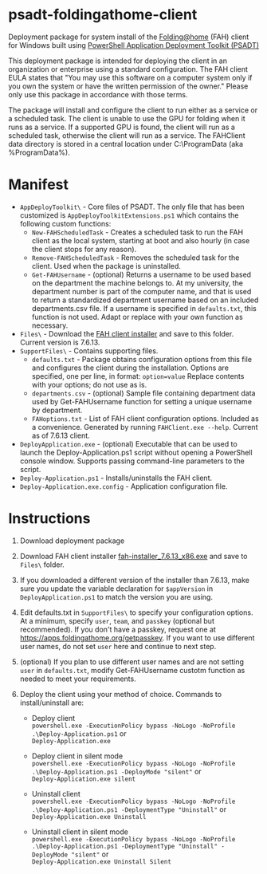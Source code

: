 # psadt-foldingathome-client
Deployment package for system install of the [Folding@home](https://foldingathome.org/) (FAH) client for Windows built using [PowerShell Application Deployment Toolkit (PSADT)](https://psappdeploytoolkit.com/)

This deployment package is intended for deploying the client in an organization or enterprise using a standard configuration. The FAH client EULA states that "You may use this software on a computer system only if you own the system or have the written permission of the owner." Please only use this package in accordance with those terms.

The package will install and configure the client to run either as a service or a scheduled task. The client is unable to use the GPU for folding when it runs as a service. If a supported GPU is found, the client will run as a scheduled task, otherwise the client will run as a service.  The FAHClient data directory is stored in a central location under C:\ProgramData (aka %ProgramData%).

# Manifest
* `AppDeployToolkit\` - Core files of PSADT. The only file that has been customized is `AppDeployToolkitExtensions.ps1` which contains the following custom functions:
  * `New-FAHScheduledTask` - Creates a scheduled task to run the FAH client as the local system, starting at boot and also hourly (in case the client stops for any reason).
  * `Remove-FAHScheduledTask` - Removes the scheduled task for the client. Used when the package is uninstalled.
  * `Get-FAHUsername` - (optional) Returns a username to be used based on the department the machine belongs to. At my university, the department number is part of the computer name, and that is used to return a standardized department username based on an included departments.csv file.  If a username is specified in `defaults.txt`, this function is not used. Adapt or replace with your own function as necessary.
* `Files\` - Download the [FAH client installer](https://foldingathome.org/start-folding/) and save to this folder. Current version is 7.6.13.
* `SupportFiles\` - Contains supporting files.
  * `defaults.txt` - Package obtains configuration options from this file and configures the client during the installation. Options are specified, one per line, in format: `option=value` Replace contents with your options; do not use as is.
  * `departments.csv` - (optional) Sample file containing department data used by Get-FAHUsername function for setting a unique username by department.
  * `FAHoptions.txt` - List of FAH client configuration options. Included as a convenience. Generated by running `FAHClient.exe --help`. Current as of 7.6.13 client.
* `DeployApplication.exe` - (optional) Executable that can be used to launch the Deploy-Application.ps1 script without opening a PowerShell console window. Supports passing command-line parameters to the script.
* `Deploy-Application.ps1` - Installs/uninstalls the FAH client. 
* `Deploy-Application.exe.config` - Application configuration file.

# Instructions

1. Download deployment package
2. Download FAH client installer [fah-installer_7.6.13_x86.exe](https://download.foldingathome.org/releases/public/release/fah-installer/windows-10-32bit/v7.6/fah-installer_7.6.13_x86.exe) and save to `Files\` folder.
3. If you downloaded a different version of the installer than 7.6.13, make sure you update the variable declaration for `$appVersion` in `DeployApplication.ps1` to match the version you are using. 
4. Edit defaults.txt in `SupportFiles\` to specify your configuration options. At a minimum, specify `user`, `team`, and `passkey` (optional but recommended). If you don't have a passkey, request one at https://apps.foldingathome.org/getpasskey. If you want to use different user names, do not set `user` here and continue to next step.
5. (optional) If you plan to use different user names and are not setting `user` in `defaults.txt`, modify Get-FAHUsername custotm function as needed to meet your requirements.
6. Deploy the client using your method of choice. Commands to install/uninstall are:

    * Deploy client\
    `powershell.exe -ExecutionPolicy bypass -NoLogo -NoProfile .\Deploy-Application.ps1` or\
    `Deploy-Application.exe`

    * Deploy client in silent mode\
    `powershell.exe -ExecutionPolicy bypass -NoLogo -NoProfile .\Deploy-Application.ps1 -DeployMode "silent"` or\
    `Deploy-Application.exe silent` 

    * Uninstall client\
    `powershell.exe -ExecutionPolicy bypass -NoLogo -NoProfile .\Deploy-Application.ps1 -DeploymentType "Uninstall"` or\
    `Deploy-Application.exe Uninstall`
  
    * Uninstall client in silent mode\
    `powershell.exe -ExecutionPolicy bypass -NoLogo -NoProfile .\Deploy-Application.ps1 -DeploymentType "Uninstall" -DeployMode "silent"` or\
    `Deploy-Application.exe Uninstall Silent`
